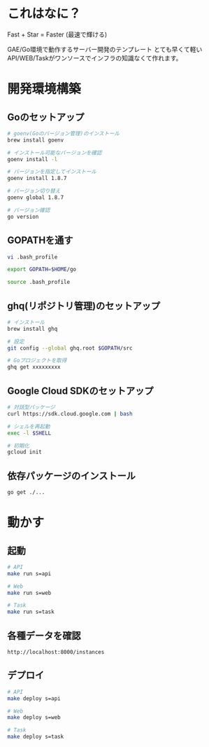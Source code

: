 # これはなに？
Fast + Star = Faster (最速で輝ける)

GAE/Go環境で動作するサーバー開発のテンプレート
とても早くて軽いAPI/WEB/Taskがワンソースでインフラの知識なくて作れます。

# 開発環境構築
## Goのセットアップ
```bash
# goenv(Goのバージョン管理)のインストール
brew install goenv

# インストール可能なバージョンを確認
goenv install -l

# バージョンを指定してインストール
goenv install 1.8.7

# バージョン切り替え
goenv global 1.8.7

# バージョン確認
go version
```

## GOPATHを通す
```bash
vi .bash_profile

export GOPATH=$HOME/go

source .bash_profile
```

## ghq(リポジトリ管理)のセットアップ
```bash
# インストール
brew install ghq

# 設定
git config --global ghq.root $GOPATH/src

# Goプロジェクトを取得
ghq get xxxxxxxxx
```

## Google Cloud SDKのセットアップ
```bash
# 対話型パッケージ
curl https://sdk.cloud.google.com | bash

# シェルを再起動
exec -l $SHELL

# 初期化
gcloud init
```

## 依存パッケージのインストール
```bash
go get ./...
```

# 動かす
## 起動
```bash
# API
make run s=api

# Web
make run s=web

# Task
make run s=task
```

## 各種データを確認
```
http://localhost:8000/instances
```

## デプロイ
```bash
# API
make deploy s=api

# Web
make deploy s=web

# Task
make deploy s=task
```
